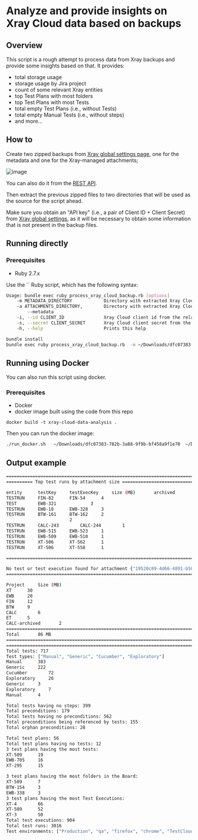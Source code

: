 # Analyze and provide insights on Xray Cloud data based on backups
 
## Overview

This script is a rough attempt to process data from Xray backups and provide some insights based on that.
It provides:

* total storage usage
* storage usage by Jira project
* count of some relevant Xray entities
* top Test Plans with most folders
* top Test Plans with most Tests
* total empty Test Plans (i.e., without Tests)
* total empty Manual Tests (i.e., without steps)
* and more...


## How to

Create two zipped backups from [Xray global settings page](https://docs.getxray.app/display/XRAYCLOUD/Global+Settings%3A+Backup), one for the metadata and one for the Xray-managed attachments; 

![image](https://github.com/Xray-App/xray-code-snippets/assets/34485244/44e8b730-bd88-4dcc-b9e7-d0d053359a96)

You can also do it from the [REST API](https://docs.getxray.app/display/XRAYCLOUD/Backup+-+REST+v2).

Then extract the previous zipped files to two directories that will be used as the source for the script ahead.

Make sure you obtain an "API key" (i.e., a pair of Client ID + Client Secret) from [Xray global settings](https://docs.getxray.app/display/XRAYCLOUD/Global+Settings%3A+API+Keys), as it will be necessary to obtain some information that is not present in the backup files.

## Running directly

### Prerequisites

* Ruby 2.7.x


Use the `` Ruby script, which has the following syntax:

```bash
Usage: bundle exec ruby process_xray_cloud_backup.rb [options]
    -m METADATA_DIRECTORY            Directory with extracted Xray Cloud metadata backup composed of multiple JSON files
    -a ATTACHMENTS_DIRECTORY,        Directory with extracted Xray Cloud attachments backup composed of multiple attachment files
        --metadata
    -i, --id CLIENT_ID               Xray Cloud client id from the related API key
    -s, --secret CLIENT_SECRET       Xray Cloud client secret from the related API key
    -h, --help                       Prints this help
```


```bash
bundle install
bundle exec ruby process_xray_cloud_backup.rb  -m ~/Downloads/dfc07383-782b-3a88-9f9b-bf458a9f1e70 -a ~/Downloads/dfc07383-782b-3a88-9f9b-bf458a9f1e70_attachment -i DA2258616A5944198E9BE40000000000 -s 5bae1aa5b49e5d263781da54ba55cc7deebd7840c68fe2fdfd2a070000000000

```

## Running using Docker

You can also run this script using docker.

### Prerequisites

* Docker
* docker image built using the code from this repo

```
docker build -t xray-cloud-data-analysis .
```

Then you can run the docker image:

```bash
./run_docker.sh   ~/Downloads/dfc07383-782b-3a88-9f9b-bf458a9f1e70  ~/Downloads/dfc07383-782b-3a88-9f9b-bf458a9f1e70_attachment  DA2258616A5944198E9BE40000000000 5bae1aa5b49e5d263781da54ba55cc7deebd7840c68fe2fdfd2a070000000000
```


## Output example


```bash
========================================================================
========== Top test runs by attachment size ============================

entity		testKey		testExecKey		size (MB)		archived
TESTRUN		FIN-82		FIN-54		4		
TEST		EWB-321				3		
TESTRUN		EWB-18		EWB-328		3		
TESTRUN		BTW-161		BTW-162		2		
						2		
TESTRUN		CALC-243		CALC-244		1		
TESTRUN		EWB-515		EWB-523		1		
TESTRUN		EWB-509		EWB-510		1		
TESTRUN		XT-506		XT-562		1		
TESTRUN		XT-506		XT-558		1		

========================================================================

No test or test execution found for attachment {"19520c89-4d66-4891-b508-0d0614f02e82"=>{"tenant"=>"dfc07383-782b-3a88-9f9b-bf458a9f1e70", "filename"=>"TestSession_2021-11-23_11-52-56-631.pdf", "compressed"=>"false", "size"=>2469686}}
========================================================================

Project		Size (MB)
XT		30
EWB		20
FIN		12
BTW		9
CALC		6
ET		5
CALC-archived		2
========================================================================
Total		86 MB
========================================================================
========================================================================
Total tests: 717
Test types: ["Manual", "Generic", "Cucumber", "Exploratory"]
Manual		383
Generic		222
Cucumber		72
Exploratory		26
Generic		3
Exploratory		7
Manual		4

Total tests having no steps: 399
Total preconditions: 179
Total tests having no preconditions: 562
Total preconditions being referenced by tests: 155
Total orphan preconditions: 28

Total test plans: 56
Total test plans having no tests: 12
3 test plans having the most tests:
XT-509		19
EWB-705		16
XT-295		15

3 test plans having the most folders in the Board:
XT-509		7
BTW-154		3
EWB-338		3
3 test plans having the most Test Executions:
XT-4		66
XT-509		52
XT-3		50
Total test executions: 904
Total test runs: 3016
Test environments: ["Production", "qa", "firefox", "chrome", "TestCloud", "Linux", "Chrome", "Windows", "NODE_15.x", "test", "staging", "prod", "firefox", "jdk11", "chrome", "net50", "Dark", "Production"]
```
